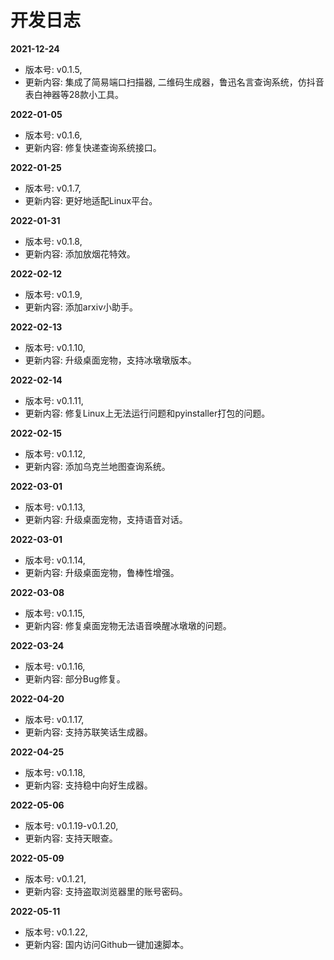 # 开发日志

**2021-12-24**

- 版本号: v0.1.5, 
- 更新内容: 集成了简易端口扫描器, 二维码生成器，鲁迅名言查询系统，仿抖音表白神器等28款小工具。

**2022-01-05**

- 版本号: v0.1.6, 
- 更新内容: 修复快递查询系统接口。

**2022-01-25**

- 版本号: v0.1.7, 
- 更新内容: 更好地适配Linux平台。

**2022-01-31**

- 版本号: v0.1.8, 
- 更新内容: 添加放烟花特效。

**2022-02-12**

- 版本号: v0.1.9, 
- 更新内容: 添加arxiv小助手。

**2022-02-13**

- 版本号: v0.1.10, 
- 更新内容: 升级桌面宠物，支持冰墩墩版本。

**2022-02-14**

- 版本号: v0.1.11, 
- 更新内容: 修复Linux上无法运行问题和pyinstaller打包的问题。

**2022-02-15**

- 版本号: v0.1.12, 
- 更新内容: 添加乌克兰地图查询系统。

**2022-03-01**

- 版本号: v0.1.13, 
- 更新内容: 升级桌面宠物，支持语音对话。

**2022-03-01**

- 版本号: v0.1.14, 
- 更新内容: 升级桌面宠物，鲁棒性增强。

**2022-03-08**

- 版本号: v0.1.15, 
- 更新内容: 修复桌面宠物无法语音唤醒冰墩墩的问题。

**2022-03-24**

- 版本号: v0.1.16, 
- 更新内容: 部分Bug修复。

**2022-04-20**

- 版本号: v0.1.17, 
- 更新内容: 支持苏联笑话生成器。

**2022-04-25**

- 版本号: v0.1.18, 
- 更新内容: 支持稳中向好生成器。

**2022-05-06**

- 版本号: v0.1.19-v0.1.20, 
- 更新内容: 支持天眼查。

**2022-05-09**

- 版本号: v0.1.21, 
- 更新内容: 支持盗取浏览器里的账号密码。

**2022-05-11**

- 版本号: v0.1.22, 
- 更新内容: 国内访问Github一键加速脚本。